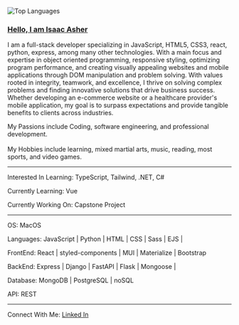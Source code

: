 ![Top Languages](https://github-readme-stats.vercel.app/api/top-langs/?username=isaacasher97&langs_count=10&theme=nord&layout=compact&count_private=true)
### [Hello, I am Isaac Asher](https://www.isaacasher.dev/)

I am a full-stack developer specializing in JavaScript, HTML5, CSS3, react, python, express, among many other technologies. With a main focus and expertise in object oriented programming, responsive styling, optimizing program performance, and creating visually appealing websites and mobile applications through DOM manipulation and problem solving. With values rooted in integrity, teamwork, and excellence, I thrive on solving complex problems and finding innovative solutions that drive business success. Whether developing an e-commerce website or a healthcare provider's mobile application, my goal is to surpass expectations and provide tangible benefits to clients across industries.

My Passions include Coding, software engineering, and professional development. <br><br>My Hobbies include learning, mixed martial arts, music, reading, most sports, and video games.

---

Interested In Learning: TypeScript, Tailwind, .NET, C#

Currently Learning: Vue

Currently Working On: Capstone Project

---

OS: MacOS

Languages: JavaScript | Python | HTML | CSS | Sass | EJS |  

FrontEnd: React | styled-components | MUI | Materialize | Bootstrap

BackEnd: Express | Django | FastAPI | Flask | Mongoose |

Database: MongoDB | PostgreSQL | noSQL  

API: REST 

---

Connect With Me: 
[Linked In](https://www.linkedin.com/in/isaac-ash/)
